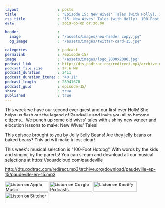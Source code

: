 ```yaml
---
layout                  : posts
title                   : "Episode 15: New Wives' Tales (with Holly), 100-Foot Hotdog"
rss_title               : "15: New Wives' Tales (with Holly), 100-Foot Hotdog"
date                    : 2019-05-02 07:30:00

header                  : 
  image                 : "/assets/images/new-header copy.jpg"
  og_image              : "/assets/images/twitter-card-15.jpg"

categories              : podcast
permalink               : /episode-15/
image                   : "/assets/images/logo_2000x2000.jpg"
podcast_link            : http://dts.podtrac.com/redirect.mp3/archive.org/download/paudeville-ep-15/paudeville-ep-15.mp3
podcast_file_size       : 27.6 MB
podcast_duration        : 2411
podcast_duration_itunes : "40:11"
podcast_length          : 28941670
podcast_guid            : episode-15/
share                   : true
published               : true 
---
```

This week we have our second ever guest and our first ever Holly!
She helps us flesh out the legend of Paudeville and invite you all to become citizens...
We punch up some old wives' tales with a shiny new veneer and elocution lessons to make: New Wives' Tales!

This episode brought to you by Jelly Belly Beans! Are they jelly beans or baked beans? This ad will make it less clear!

This week's musical selection is "100-Foot Hotdog". With words by the kids and singing by the parents! You can stream and download all our musical selections at <a href="https://soundcloud.com/paudeville">https://soundcloud.com/paudeville</a>

http://dts.podtrac.com/redirect.mp3/archive.org/download/paudeville-ep-15/paudeville-ep-15.mp3

<a href="https://itunes.apple.com/us/podcast/paudeville/id1450915591">
	<img src='{{ site.url }}{{ site.baseurl }}/assets/images/US_UK_Apple_Podcasts_Listen_Badge_RGB_140x34.png' width='140px' height='34' alt='Listen on Apple Music'/>
</a>
<a href="https://play.google.com/music/m/Igre2ostm2ltqiq4sabzzrl5jcy?t=Paudeville">
	<img src='{{ site.url }}{{ site.baseurl }}/assets/images/google_podcasts_badge_140x34.png' width='140px' height='34' alt='Listen on Google Podcasts'/>
</a>
<a href="https://open.spotify.com/show/4q5RNUUtU4XFqsymP7dcTw">
	<img src='{{ site.url }}{{ site.baseurl }}/assets/images/Spotify_Listen_Badge_RGB_140x34.png' width='140px' height='34' alt='Listen on Spotify'/>
</a>
<a href="https://www.stitcher.com/s?fid=363388&refid=stpr">
	<img src='{{ site.url }}{{ site.baseurl }}/assets/images/Stitcher_Listen_Badge_Color_Dark_BG_140x34.png' width='140px' height='34' alt='Listen on Stitcher'/>
</a>
